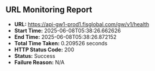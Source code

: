 ## URL Monitoring Report

- **URL:** https://api-gw1-prod1.fisglobal.com/gw/v1/health
- **Start Time:** 2025-06-08T05:38:26.662626
- **End Time:** 2025-06-08T05:38:26.872152
- **Total Time Taken:** 0.209526 seconds
- **HTTP Status Code:** 200
- **Status:** Success
- **Failure Reason:** N/A
